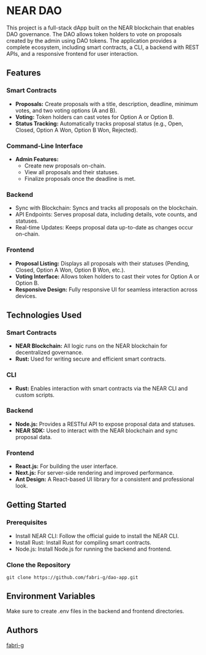 # NEAR DAO
This project is a full-stack dApp built on the NEAR blockchain that enables DAO governance. The DAO allows token holders to vote on proposals created by the admin using DAO tokens. The application provides a complete ecosystem, including smart contracts, a CLI, a backend with REST APIs, and a responsive frontend for user interaction.

## Features
### Smart Contracts
- **Proposals:** Create proposals with a title, description, deadline, minimum votes, and two voting options (A and B).
- **Voting:** Token holders can cast votes for Option A or Option B.
- **Status Tracking:** Automatically tracks proposal status (e.g., Open, Closed, Option A Won, Option B Won, Rejected).

### Command-Line Interface
- **Admin Features:**
    - Create new proposals on-chain.
    - View all proposals and their statuses.
    - Finalize proposals once the deadline is met.
 
### Backend
- Sync with Blockchain: Syncs and tracks all proposals on the blockchain.
- API Endpoints: Serves proposal data, including details, vote counts, and statuses.
- Real-time Updates: Keeps proposal data up-to-date as changes occur on-chain.

### Frontend
- **Proposal Listing:** Displays all proposals with their statuses (Pending, Closed, Option A Won, Option B Won, etc.).
- **Voting Interface:** Allows token holders to cast their votes for Option A or Option B.
- **Responsive Design:** Fully responsive UI for seamless interaction across devices.

## Technologies Used
### Smart Contracts
- **NEAR Blockchain:** All logic runs on the NEAR blockchain for decentralized governance.
- **Rust:** Used for writing secure and efficient smart contracts.
### CLI
- **Rust:** Enables interaction with smart contracts via the NEAR CLI and custom scripts.
### Backend
- **Node.js:** Provides a RESTful API to expose proposal data and statuses.
- **NEAR SDK:** Used to interact with the NEAR blockchain and sync proposal data.
### Frontend
- **React.js:** For building the user interface.
- **Next.js:** For server-side rendering and improved performance.
- **Ant Design:** A React-based UI library for a consistent and professional look.

## Getting Started
### Prerequisites
- Install NEAR CLI: Follow the official guide to install the NEAR CLI.
- Install Rust: Install Rust for compiling smart contracts.
- Node.js: Install Node.js for running the backend and frontend.
### Clone the Repository
```
git clone https://github.com/fabri-g/dao-app.git
```
## Environment Variables
Make sure to create .env files in the backend and frontend directories.

## Authors
[fabri-g](https://github.com/fabri-g)
